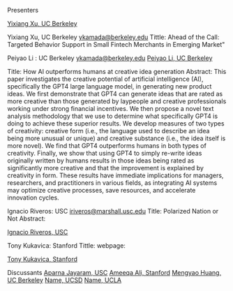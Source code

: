 

Presenters

<a href="https://www.linkedin.com/in/yixiangxu/">Yixiang Xu, UC Berkeley</a>


Yixiang Xu, UC Berkeley ykamada@berkeley.edu
Tittle: Ahead of the Call: Targeted Behavior Support in Small Fintech Merchants in Emerging Market"


Peiyao Li : UC Berkeley ykamada@berkeley.edu
<a href="https://www.linkedin.com/in/peiyao-li-a823a5213/">Peiyao Li, UC Berkeley</a>

Title: How AI outperforms humans at creative idea generation
Abstract:
This paper investigates the creative potential of artificial intelligence (AI), specifically the GPT4 large language model, in generating new product ideas. We first demonstrate that GPT4 can generate ideas that are rated as more creative than those generated by laypeople and creative professionals working under strong financial incentives. We then propose a novel text analysis methodology that we use to determine what specifically GPT4 is doing to achieve these superior results. We develop measures of two types of creativity: creative form (i.e., the language used to describe an idea being more unusual or unique) and creative substance (i.e., the idea itself is more novel). We find that GPT4 outperforms humans in both types of creativity. Finally, we show that using GPT4 to simply re-write ideas originally written by humans results in those ideas being rated as significantly more creative and that the improvement is explained by creativity in form. These results have immediate implications for managers, researchers, and practitioners in various fields, as integrating AI systems may optimize creative processes, save resources, and accelerate innovation cycles.

Ignacio Riveros: USC iriveros@marshall.usc.edu
Title: Polarized Nation or Not
Abstract: 

<a href="https://ignacioriveros1.github.io/">Ignacio Riveros, USC</a>

Tony Kukavica: Stanford
Tittle: 
webpage: 

<a href="">Tony Kukavica, Stanford</a>

Discussants
[Aparna Jayaram, USC](https://www.marshall.usc.edu/personnel/aparna-jayaram)
[Ameeqa Ali, Stanford](https://www.gsb.stanford.edu/programs/phd/academic-experience/students/ameeqa-ali)
[Mengyao Huang, UC Berkeley](https://www.linkedin.com/in/mengyao-huang-860ab1136/)
[Name, UCSD](https://www.example.com)
[Name, UCLA](https://www.example.com)
